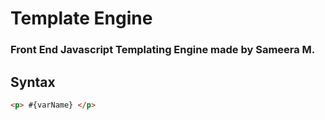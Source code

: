 # Template Engine
### Front End Javascript Templating Engine made by Sameera M.

## Syntax
```html
<p> #{varName} </p>
```
